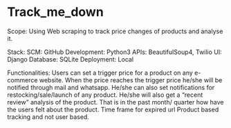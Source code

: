 # Track_me_down

Scope:
Using Web scraping to track price changes of products and analyse it.

Stack:
SCM: GitHub
Development: Python3
APIs: BeautifulSoup4, Twilio
UI: Django
Database: SQLite
Deployment: Local


Functionalities:
Users can set a trigger price for a product on any e-commerce website. When the price reaches the trigger price he/she will be notified through mail and whatsapp.
He/she can also set notifications for restocking/sale/launch of any product. 
He/she will also get a “recent review” analysis of the product. That is in the past month/ quarter how have the users felt about the product.
Time frame for expired url
Product based tracking and not user based.


